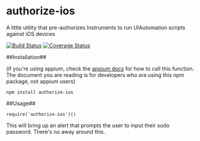 
# authorize-ios

A little utility that pre-authorizes Instruments to run UIAutomation scripts against iOS devices

[![Build Status](https://travis-ci.org/appium/authorize-ios.svg)](https://travis-ci.org/appium/authorize-ios)
[![Coverage Status](https://coveralls.io/repos/appium/authorize-ios/badge.svg?branch=master&service=github)](https://coveralls.io/github/appium/authorize-ios?branch=master)

##Installation##

(if you're using appium, check the [appium docs](https://github.com/appium/appium/blob/master/docs/en/appium-setup/running-on-osx.md) for how to call this function. The document you are reading is for developers who are using this npm package, not appium users)

`npm install authorize-ios`

##Usage##

`require('authorize-ios')()`

This will bring up an alert that prompts the user to input their sudo password. There's no away around this.
